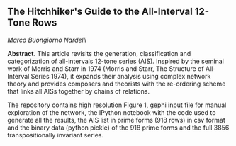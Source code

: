 
## The Hitchhiker's Guide to the All-Interval 12-Tone Rows

*Marco Buongiorno Nardelli*

**Abstract**. This article revisits the generation, classification and categorization of all-intervals 12-tone series (AIS). 
Inspired by the seminal work of Morris and Starr in 1974 (Morris and Starr, The Structure of All-Interval Series 1974), 
it expands their analysis using complex network theory and provides composers and theorists with the re-ordering scheme 
that links all AISs together by chains of relations.

The repository contains high resolution Figure 1, gephi input file for manual exploration of the network, the IPython 
notebook with the code used to generate all the results, the AIS list in prime forms (918 rows) in csv format and the binary data (python pickle) of the 918 prime forms and the full 3856 transpositionally invariant series.
  
